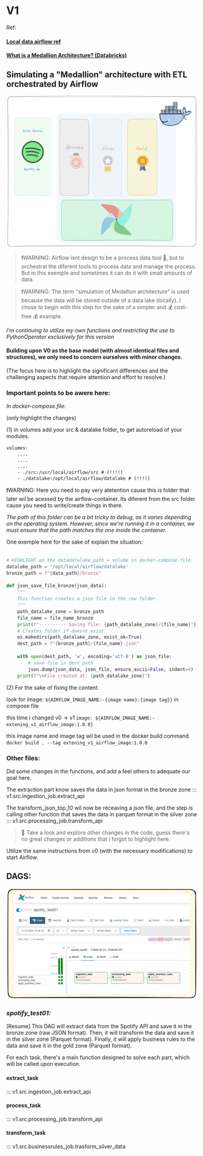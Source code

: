 # V1


Ref:

#### [__Local data airflow ref__  ](https://www.linkedin.com/pulse/como-fazer-tratamento-de-dados-com-airflow-docker-salvando-souza/)
#### [__What is a Medallion Architecture? (Databricks)__  ](https://www.databricks.com/glossary/medallion-architecture)

## Simulating a "Medallion" architecture with ETL orchestrated by Airflow

![v1_dag](../assets/imgs/v1_arc_draw.png)

> ❗WARNING: Airflow isnt design to be a process data tool 🔧, but to orchestrat the diferent tools to process data and manage the process. But in this exemple and sometimes it can do it with small amounts of data.

> ❗WARNING: The term "simulation of Medallion architecture" is used because the data will be stored outside of a data lake (locally). I chose to begin with this step for the sake of a simpler and 💰 cost-free 💰 example.

*I'm continuing to utilize my own functions and restricting the use to PythonOperator exclusively for this version*


#### Building upon V0 as the base model (with almost identical files and structures), we only need to concern ourselves with minor changes.
(The focus here is to highlight the significant differences and the challenging aspects that require attention and effort to resolve.)


### Important points to be awere here:

*In docker-compose.file*:

(only highlight the changes)

(1) in volumes add your src & datalake folder, to get autoreload of your modules.

```
volumes:
    ....
    ....
    ....
    - ./src:/usr/local/airflow/src # (!!!!)
    - ./datalake:/opt/local/airflow/datalake # (!!!!)
```

❗WARNING: Here you need to pay very atetention cause this is folder that later wil be acessed by the airflow-container. Its diferent from the src folder cause you need to write/create things in there.

*The path of this folder can be a bit tricky to debug, as it varies depending on the operating system. However, since we're running it in a container, we must ensure that the path matches the one inside the container.*

One exemple here for the sake of explain the situation:
```python

# HIGHLIGHT on the datadatalake_path = volume in docker-compose.file
datalake_path = '/opt/local/airflow/datalake'
bronze_path = f"{data_path}/bronze"

def json_save_file_bronze(json_data):
    """
    This function creates a json file in the raw folder.
    """
    path_datalake_zone = bronze_path
    file_name = file_name_bronze
    print(f"---------- Saving file: {path_datalake_zone}/{file_name}")
    # Creates folder if doesnt exist
    os.makedirs(path_datalake_zone, exist_ok=True)
    dest_path = f"{bronze_path}/{file_name}.json"
    
    with open(dest_path, 'w', encoding='utf-8') as json_file:
        # save file in dest path
        json.dump(json_data, json_file, ensure_ascii=False, indent=4)
    print(f"\nFile created at: {path_datalake_zone}")

```

(2) For the sake of fixing the content.

look for image: `${AIRFLOW_IMAGE_NAME:-{image name}:{image tag}}` in compose file

this time i changed v0 -> v1 `image: ${AIRFLOW_IMAGE_NAME:-extening_v1_airflow_image:1.0.0}`

this image name and image tag wil be used in the docker build command.
`docker build . --tag extening_v1_airflow_image:1.0.0`



### Other files:

Did some changes in the functions, and add a feel others to adequate our goal here. 

The extraction part know saves the data in json format in the bronze zone
::: v1.src.ingestion_job.extract_api

The transform_json_top_10 wil now be receaving a json file, and the step is calling other function that saves the data in parquet format in the silver zone
::: v1.src.processing_job.transform_api


> 🔎 Take a look and explore other changes in the code, guess there's no great changes or additions that i forgot to highlight here.


Utilize the same instructions from v0 (with the necessary modifications) to start Airflow.


## DAGS:

![v1_dag](../assets/imgs/dag_v1_airflow_ui.png)

### *spotify_test01:*

[Resume]
This DAG will extract data from the Spotify API and save it in the bronze zone (raw JSON format). Then, it will transform the data and save it in the silver zone (Parquet format). Finally, it will apply business rules to the data and save it in the gold zone (Parquet format).


For each task, there's a main function designed to solve each part, which will be called upon execution.


#### extract_task
::: v1.src.ingestion_job.extract_api

#### process_task 
::: v1.src.processing_job.transform_api

#### transform_task 
::: v1.src.businessrules_job.trasform_silver_data









